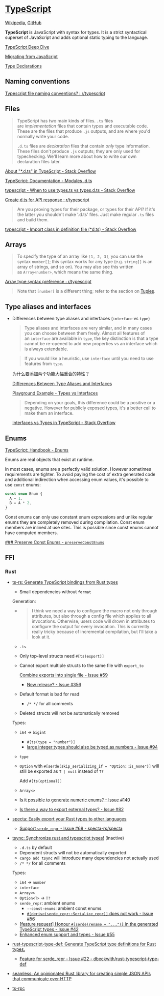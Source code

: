 # [TypeScript](https://www.typescriptlang.org/)
[Wikipedia](https://en.wikipedia.org/wiki/TypeScript), [GitHub](https://github.com/microsoft/TypeScript)

**TypeScript** is JavaScript with syntax for types. It is a strict syntactical superset of JavaScript and adds optional static typing to the language.

[TypeScript Deep Dive](https://basarat.gitbook.io/typescript)

[Migrating from JavaScript](https://www.typescriptlang.org/docs/handbook/migrating-from-javascript.html)

[Type Declarations](https://www.typescriptlang.org/docs/handbook/2/type-declarations.html)

## Naming conventions
[Typescript file naming conventions? : r/typescript](https://www.reddit.com/r/typescript/comments/98siz7/typescript_file_naming_conventions/)

## Files
> TypeScript has two main kinds of files. `.ts` files are *implementation* files that contain types and executable code. These are the files that produce `.js` outputs, and are where you'd normally write your code.
> 
> `.d.ts` files are *declaration* files that contain *only* type information. These files don't produce `.js` outputs; they are only used for typechecking. We'll learn more about how to write our own declaration files later.

[About "\*.d.ts" in TypeScript - Stack Overflow](https://stackoverflow.com/questions/21247278/about-d-ts-in-typescript)

[TypeScript: Documentation - Modules .d.ts](https://www.typescriptlang.org/docs/handbook/declaration-files/templates/module-d-ts.html)

[typescript - When to use types.ts vs types.d.ts - Stack Overflow](https://stackoverflow.com/questions/68747657/when-to-use-types-ts-vs-types-d-ts)

[Create d.ts for API response : r/typescript](https://www.reddit.com/r/typescript/comments/t0i6ky/create_dts_for_api_response/)
> Are you proving types for their package, or types for their API? If it's the latter you shouldn't make '.d.ts' files. Just make regular `.ts` files and build them.

[typescript - Import class in definition file (\*d.ts) - Stack Overflow](https://stackoverflow.com/questions/39040108/import-class-in-definition-file-d-ts)

## Arrays
> To specify the type of an array like `[1, 2, 3]`, you can use the syntax `number[]`; this syntax works for any type (e.g. `string[]` is an array of strings, and so on). You may also see this written as `Array<number>`, which means the same thing.

[Array type syntax preference : r/typescript](https://www.reddit.com/r/typescript/comments/v8dw3v/array_type_syntax_preference/)

> Note that `[number]` is a different thing; refer to the section on [Tuples](https://www.typescriptlang.org/docs/handbook/2/objects.html#tuple-types).

## Type aliases and interfaces
- Differences between type aliases and interfaces (`interface` vs `type`)

  > Type aliases and interfaces are very similar, and in many cases you can choose between them freely. Almost all features of an `interface` are available in `type`, the key distinction is that a type cannot be re-opened to add new properties vs an interface which is always extendable.

  > If you would like a heuristic, use `interface` until you need to use features from `type`.

  为什么要添加两个功能大幅重合的特性？

  [Differences Between Type Aliases and Interfaces](https://www.typescriptlang.org/docs/handbook/2/everyday-types.html#differences-between-type-aliases-and-interfaces)

  [Playground Example - Types vs Interfaces](https://www.typescriptlang.org/play/?#example/types-vs-interfaces)
  > Depending on your goals, this difference could be a positive or a negative. However for publicly exposed types, it's a better call to make them an interface.

  [Interfaces vs Types in TypeScript - Stack Overflow](https://stackoverflow.com/questions/37233735/interfaces-vs-types-in-typescript/52682220#52682220)

## Enums
[TypeScript: Handbook - Enums](https://www.typescriptlang.org/docs/handbook/enums.html)

Enums are real objects that exist at runtime.

In most cases, enums are a perfectly valid solution. However sometimes requirements are tighter. To avoid paying the cost of extra generated code and additional indirection when accessing enum values, it's possible to use `const` enums:
```ts
const enum Enum {
  A = 1,
  B = A * 2,
}
```
Const enums can only use constant enum expressions and unlike regular enums they are completely removed during compilation. Const enum members are inlined at use sites. This is possible since const enums cannot have computed members.

[### Preserve Const Enums - `preserveConstEnums`](https://www.typescriptlang.org/tsconfig/#preserveConstEnums)

## FFI
### Rust
- [ts-rs: Generate TypeScript bindings from Rust types](https://github.com/Aleph-Alpha/ts-rs)
  - Small dependencies without `format`

  Generation:
  - > I think we need a way to configure the macro not only through attributes, but also through a config file which applies to all invocations. Otherwise, users code will drown in attributes to configure the output for every invocation. This is currently really tricky because of incremental compilation, but I'll take a look at it.
  - `.ts`
  - Only top-level structs need `#[ts(export)]`
  - Cannot export multiple structs to the same file with `export_to`

    [Combine exports into single file - Issue #59](https://github.com/Aleph-Alpha/ts-rs/issues/59)
    - [New release? - Issue #356](https://github.com/Aleph-Alpha/ts-rs/issues/356)
  - Default format is bad for read
    - `/* */` for all comments
  - Deleted structs will not be automatically removed
  
  Types:
  - `i64` → `bigint`
    - `#[ts(type = "number")]`
    - [large integer types should also be typed as numbers - Issue #94](https://github.com/Aleph-Alpha/ts-rs/issues/94)
  - `type`
  - `Option` with `#[serde(skip_serializing_if = "Option::is_none")]` will still be exported as `T | null` instead of `T?`

    Add `#[ts(optional)]`
  - `Array<>`
  - [Is it possible to generate numeric enums? - Issue #140](https://github.com/Aleph-Alpha/ts-rs/issues/140)
  - [Is there a way to export external types? - Issue #82](https://github.com/Aleph-Alpha/ts-rs/issues/82)

- [specta: Easily export your Rust types to other languages](https://github.com/specta-rs/specta)
  - [Support `serde_repr` - Issue #68 - specta-rs/specta](https://github.com/specta-rs/specta/issues/68)

- [tsync: Synchronize rust and typescript types!](https://github.com/Wulf/tsync) (inactive)
  - `.d.ts` by default
  - Dependent structs will not be automatically exported
  - `cargo add tsync` will introduce many dependencies not actually used
  - `/* */` for all comments

  Types:
  - `i64` → `number`
  - `interface`
  - `Array<>`
  - `Option<T>` → `T?`
  - `serde_repr`: ambient enums
    - `--const-enums`: ambient const enums
    - [`#[derive(serde_repr::Serialize_repr)]` does not work - Issue #56](https://github.com/Wulf/tsync/issues/56)
  - [\[feature request\] Honour `#[serde(rename = "...")]` in the generated TypeScript types - Issue #42](https://github.com/Wulf/tsync/issues/42)
  - [Enhanced enum support and types - Issue #55](https://github.com/Wulf/tsync/issues/55)

- [rust-typescript-type-def: Generate TypeScript type definitions for Rust types.](https://github.com/dbeckwith/rust-typescript-type-def)
  - [Feature for serde\_repr - Issue #22 - dbeckwith/rust-typescript-type-def](https://github.com/dbeckwith/rust-typescript-type-def/issues/22)

- [seamless: An opinionated Rust library for creating simple JSON APIs that communicate over HTTP](https://github.com/jsdw/seamless)
- [ts-rpc](https://github.com/chronicl/ts-rpc)